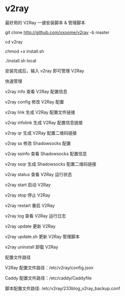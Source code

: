 # v2ray
最好用的 V2Ray 一键安装脚本 &amp; 管理脚本


git clone http://github.com/xxoome/v2ray -b master

cd v2ray

chmod +x install.sh

./install.sh local



安装完成后，输入 v2ray 即可管理 V2Ray





快速管理


v2ray info 查看 V2Ray 配置信息

v2ray config 修改 V2Ray 配置

v2ray link 生成 V2Ray 配置文件链接

v2ray infolink 生成 V2Ray 配置信息链接

v2ray qr 生成 V2Ray 配置二维码链接

v2ray ss 修改 Shadowsocks 配置

v2ray ssinfo 查看 Shadowsocks 配置信息

v2ray ssqr 生成 Shadowsocks 配置二维码链接

v2ray status 查看 V2Ray 运行状态

v2ray start 启动 V2Ray

v2ray stop 停止 V2Ray

v2ray restart 重启 V2Ray

v2ray log 查看 V2Ray 运行日志

v2ray update 更新 V2Ray

v2ray update.sh 更新 V2Ray 管理脚本

v2ray uninstall 卸载 V2Ray



配置文件路径


V2Ray 配置文件路径：/etc/v2ray/config.json

Caddy 配置文件路径：/etc/caddy/Caddyfile

脚本配置文件路径: /etc/v2ray/233blog_v2ray_backup.conf


